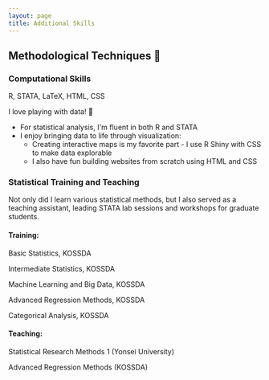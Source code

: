 ```yaml
---
layout: page
title: Additional Skills
---
```


<h2>Methodological Techniques 👋</h2>


### Computational Skills
R, STATA, LaTeX, HTML, CSS
<p>
I love playing with data! 🎨

- For statistical analysis, I'm fluent in both R and STATA
- I enjoy bringing data to life through visualization:
  - Creating interactive maps is my favorite part - I use R Shiny with CSS to make data explorable
  - I also have fun building websites from scratch using HTML and CSS

### Statistical Training and Teaching
Not only did I learn various statistical methods, but I also served as a teaching assistant, leading STATA lab sessions and workshops for graduate students.

#### Training:
<p>Basic Statistics, KOSSDA</p>
<p>Intermediate Statistics, KOSSDA</p>
<p>Machine Learning and Big Data, KOSSDA</p>
<p>Advanced Regression Methods, KOSSDA</p>
<p>Categorical Analysis, KOSSDA</p>

#### Teaching:
<p>Statistical Research Methods 1 (Yonsei University)</p>
<p>Advanced Regression Methods (KOSSDA)</p>